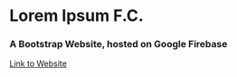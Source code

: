 # Lorem Ipsum F.C.

### A Bootstrap Website, hosted on Google Firebase

[Link to Website](https://lorem-ipsum-fc.web.app)

